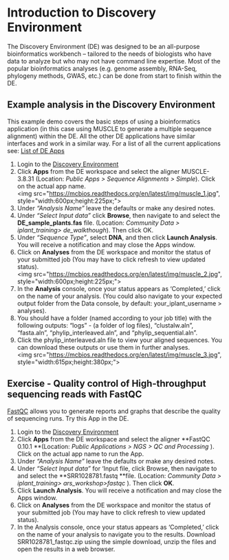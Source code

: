 # Introduction to Discovery Environment

The Discovery Environment (DE) was designed to be an all-purpose bioinformatics workbench – tailored to the needs of biologists who have data to analyze but who may not have command line expertise. Most of the popular bioinformatics analyses (e.g. genome assembly, RNA-Seq, phylogeny methods, GWAS, etc.) can be done from start to finish within the DE. 

## Example analysis in the Discovery Environment

This example demo covers the basic steps of using a bioinformatics application (in this case using MUSCLE to generate a multiple sequence alignment) within the DE. All the other DE applications have similar interfaces and work in a similar way. For a list of all the current applications see: [List of DE Apps](https://pods.iplantcollaborative.org/wiki/display/DEapps/List+of+Applications)

1. Login to the [Discovery Environment](https://de.iplantcollaborative.org/de/) 
2. Click **Apps** from the DE workspace and select the aligner MUSCLE-3.8.31 (Location: _Public Apps > Sequence Alignments > Simple_). Click on the actual app name. <br><img src="https://mcbios.readthedocs.org/en/latest/img/muscle_1.jpg", style="width:600px;height:225px;">
3.	Under _“Analysis Name”_ leave the defaults or make any desired notes.
4.	Under _“Select Input data”_ click **Browse**, then navigate to and select the **DE_sample_plants.fas** file. (Location: _Community Data > iplant_training> de_walkthough_). Then click OK. 
5.	Under _“Sequence Type”_, select **DNA**, and then click **Launch Analysis**. You will receive a notification and may close the Apps window. 
6.	Click on **Analyses** from the DE workspace and monitor the status of your submitted job (You may have to click refresh to view updated status). 
<br><img src="https://mcbios.readthedocs.org/en/latest/img/muscle_2.jpg", style="width:600px;height:225px;">
7. In the **Analysis** console, once your status appears as ‘Completed,’ click on the name of your analysis. (You could also navigate to your expected output folder from the Data console, by default: your_iplant_username > analyses). 
8. You should have a folder (named according to your job title) with the following outputs:
“logs” - (a folder of log files), “clustalw.aln”, “fasta.aln”, “phylip_interleaved.aln”, and “phylip_sequential.aln”.
9. Click the phylip_interleaved.aln file to view your aligned sequences. You can download these outputs or use them in further analyses.
<br><img src="https://mcbios.readthedocs.org/en/latest/img/muscle_3.jpg", style="width:615px;height:380px;">

## Exercise - Quality control of High-throughput sequencing reads with FastQC

[FastQC](http://www.bioinformatics.babraham.ac.uk/projects/fastqc/) allows you to generate reports and graphs that describe the quality of sequencing runs. Try this App in the DE. 

1.	Login to the [Discovery Environment](https://de.iplantcollaborative.org/de/) 
2. Click **Apps** from the DE workspace and select the aligner **FastQC 0.10.1 **(Location: _Public Applications > NGS > QC and Processing_ ). Click on the actual app name to run the App. 3.	Under _“Analysis Name”_ leave the defaults or make any desired notes.4.	Under _“Select Input data”_ for ‘Input file, click Browse, then navigate to and select the **SRR1028781.fastq **file. (Location: _Community Data > iplant_training> ars_workshop>fastqc_ ). Then click **OK**. 5.	Click **Launch Analysis**. You will receive a notification and may close the Apps window. 6.	Click on **Analyses** from the DE workspace and monitor the status of your submitted job (You may have to click refresh to view updated status).7.	In the Analysis console, once your status appears as ‘Completed,’ click on the name of your analysis to navigate you to the results. Download SRR1028781_fastqc.zip using the simple download, unzip the files and open the results in a web browser.